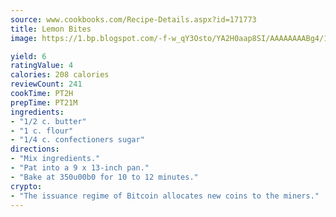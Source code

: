 ```yaml
---
source: www.cookbooks.com/Recipe-Details.aspx?id=171773
title: Lemon Bites
image: https://1.bp.blogspot.com/-f-w_qY3Osto/YA2H0aap8SI/AAAAAAAABg4/17myAO5s9b8JksYvWDXpYkaDlcY0g6k_gCLcBGAsYHQ/s296/3.png

yield: 6
ratingValue: 4
calories: 208 calories
reviewCount: 241
cookTime: PT2H
prepTime: PT21M
ingredients:
- "1/2 c. butter"
- "1 c. flour"
- "1/4 c. confectioners sugar"
directions:
- "Mix ingredients."
- "Pat into a 9 x 13-inch pan."
- "Bake at 350u00b0 for 10 to 12 minutes."
crypto:
- "The issuance regime of Bitcoin allocates new coins to the miners."
---
```

